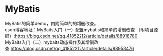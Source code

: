 # MyBatis
MyBatis的简单demo，内附简单的的增删改查。<br/>
csdn博客地址：MyBaits入门（一）配置mybatis和简单的增删改查 （附项目源码）:https://blog.csdn.net/qq_41852212/article/details/88918780<br/>
MyBaits入门（二）mybaits动态操作及其增删改查:https://blog.csdn.net/qq_41852212/article/details/88953476

